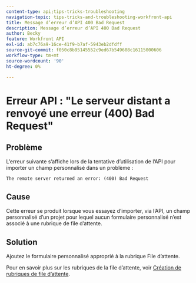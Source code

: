 ```yaml
---
content-type: api;tips-tricks-troubleshooting
navigation-topic: tips-tricks-and-troubleshooting-workfront-api
title: Message d’erreur d’API 400 Bad Request
description: Message d’erreur d’API 400 Bad Request
author: Becky
feature: Workfront API
exl-id: ab7c76a9-16ce-41f9-b7af-5943eb2dfdff
source-git-commit: f050c8b95145552c9ed67b549608c16115000606
workflow-type: tm+mt
source-wordcount: '90'
ht-degree: 0%

---
```



# Erreur API : &quot;Le serveur distant a renvoyé une erreur (400) Bad Request&quot;

## Problème

L’erreur suivante s’affiche lors de la tentative d’utilisation de l’API pour importer un champ personnalisé dans un problème :

`The remote server returned an error: (400) Bad Request`

## Cause

Cette erreur se produit lorsque vous essayez d’importer, via l’API, un champ personnalisé d’un projet pour lequel aucun formulaire personnalisé n’est associé à une rubrique de file d’attente.

## Solution

Ajoutez le formulaire personnalisé approprié à la rubrique File d’attente.

Pour en savoir plus sur les rubriques de la file d’attente, voir [Création de rubriques de file d’attente](../../manage-work/requests/create-and-manage-request-queues/create-queue-topics.md).
